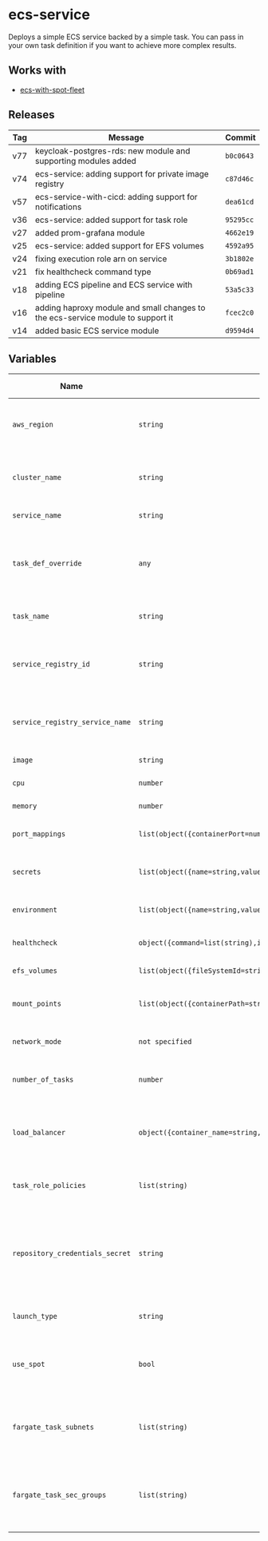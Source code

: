 ecs-service
======


Deploys a simple ECS service backed by a simple task.  You can pass in your own task definition if you want to achieve more complex results.

Works with
------

* [ecs-with-spot-fleet](../ecs-with-spot-fleet/README.md)



Releases
------

|Tag | Message | Commit|
--- | --- | ---
v77 | keycloak-postgres-rds: new module and supporting modules added | `b0c0643`
v74 | ecs-service: adding support for private image registry | `c87d46c`
v57 | ecs-service-with-cicd: adding support for notifications | `dea61cd`
v36 | ecs-service: added support for task role | `95295cc`
v27 | added prom-grafana module | `4662e19`
v25 | ecs-service: added support for EFS volumes | `4592a95`
v24 | fixing execution role arn on service | `3b1802e`
v21 | fix healthcheck command type | `0b69ad1`
v18 | adding ECS pipeline and ECS service with pipeline | `53a5c33`
v16 | adding haproxy module and small changes to the ecs-service module to support it | `fcec2c0`
v14 | added basic ECS service module | `d9594d4`

Variables
------

|Name | Type | Description | Default Value|
--- | --- | --- | ---
`aws_region` | `string` | region where provisioning should happen | ``
`cluster_name` | `string` | name of cluster where service will run | ``
`service_name` | `string` | name of ECS service | ``
`task_def_override` | `any` | used to override the task definition with an external task def | `ERROR: cannot convert!`
`task_name` | `string` | name of ECS container | ``
`service_registry_id` | `string` | ID for the AWS service discovery namespace we will use | ``
`service_registry_service_name` | `string` | name for service we will use in the service registry | ``
`image` | `string` | image task will use | ``
`cpu` | `number` | CPU units for the task | `128`
`memory` | `number` | memory for the task | `256`
`port_mappings` | `list(object({containerPort=number,hostPort=number,protocol=string}))` | list of port mappings for the task | ``
`secrets` | `list(object({name=string,valueFrom=string}))` | environment variables from secrets | `[]`
`environment` | `list(object({name=string,value=string}))` | non scret environment variables | `[]`
`healthcheck` | `object({command=list(string),interval=number,retries=number,startPeriod=number,timeout=number})` | healthcheck for the container | `ERROR: cannot convert!`
`efs_volumes` | `list(object({fileSystemId=string,name=string,rootDirectory=string}))` | volumes for the task | `[]`
`mount_points` | `list(object({containerPath=string,readOnly=bool,sourceVolume=string}))` | mount points for the task definition | `[]`
`network_mode` | `not specified` | network mode to use for tasks | `bridge`
`number_of_tasks` | `number` | number of tasks to spawn for service | `2`
`load_balancer` | `object({container_name=string,container_port=number,target_group_arn=string})` | application load balancer associated with the service | `ERROR: cannot convert!`
`task_role_policies` | `list(string)` | list of ARNs of policies to attach to the task role | `[]`
`repository_credentials_secret` | `string` | secret for credentials to access the docker repository, needed if using a private repository | ``
`launch_type` | `string` | should we use EC2 or fargate | `EC2`
`use_spot` | `bool` | use spot capacity?  only takes effect for a the fargate launch type | `false`
`fargate_task_subnets` | `list(string)` | list of subnets to use for tasks launched on fargate | `[]`
`fargate_task_sec_groups` | `list(string)` | list of security groups to use for tasks launched on fargate | `[]`


